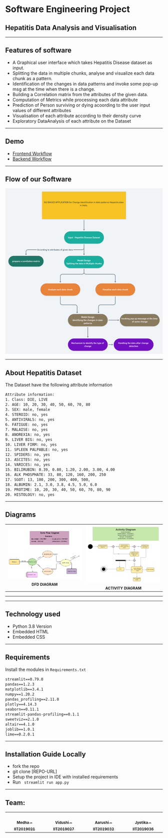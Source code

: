 # Software Engineering Project 
## Hepatitis Data Analysis and Visualisation
--------------------------------------------------------------------------------------------------------------------------------------------------
## Features of software
* A Graphical user interface which takes Hepatitis Disease dataset as input.
* Splitting the data in multiple chunks, analyse and visualize each data chunk as a pattern.
* Identification of the changes in data patterns  and  invoke some pop-up msg at the time when there is a change.
* Building a Correlation matrix from the attributes of the given data.
* Computation of Metrics while processing each data attribute
* Prediction of Person surviving or dying acoording to the user input values of different attributes 
* Visualisation of each attribute according to their density curve
* Exploratory DataAnalysis of each attribute on the Dataset

-------------------------------------------------------------------------------------------------------------------------------------------------
## Demo
* [Frontend Workflow](https://drive.google.com/file/d/1wiHDJ_9zvLFE8opaE6Ig1aaaMI-a4AJT/view)
* [Backend Workflow](https://drive.google.com/file/d/1C5DEeCgHXYnc9KxZND1D09qwZo8jq25f/view)


-------------------------------------------------------------------------------------------------------------------------------------------------
## Flow of our Software
![Workflow](Diagrams/flow.png)

--------------------------------------------------------------------------------------------------------------------------------------------------
## About Hepatitis Dataset

The Dataset have the following attribute information
```
Attribute information:
1. Class: DIE, LIVE
2. AGE: 10, 20, 30, 40, 50, 60, 70, 80
3. SEX: male, female
4. STEROID: no, yes
5. ANTIVIRALS: no, yes
6. FATIGUE: no, yes
7. MALAISE: no, yes
8. ANOREXIA: no, yes
9. LIVER BIG: no, yes
10. LIVER FIRM: no, yes
11. SPLEEN PALPABLE: no, yes
12. SPIDERS: no, yes
13. ASCITES: no, yes
14. VARICES: no, yes
15. BILIRUBIN: 0.39, 0.80, 1.20, 2.00, 3.00, 4.00
16. ALK PHOSPHATE: 33, 80, 120, 160, 200, 250
17. SGOT: 13, 100, 200, 300, 400, 500,
18. ALBUMIN: 2.1, 3.0, 3.8, 4.5, 5.0, 6.0
19. PROTIME: 10, 20, 30, 40, 50, 60, 70, 80, 90
20. HISTOLOGY: no, yes
```

--------------------------------------------------------------------------------------------------------------------------------------------------
## Diagrams

<table>
  <tr>
     <td align="center"><img src="Diagrams/DFD diagram (1).jpg" width="500px;" alt=""/><br /><sub><b>DFD DIAGRAM</b></sub></a><br /></td>
     <td align="center"><img src="Diagrams/SOE_Activity_diagram.jpeg" width="500px;" alt=""/><br /><sub><b>ACTIVITY DIAGRAM</b></sub></a><br /></td>
     </tr>
</table>

--------------------------------------------------------------------------------------------------------------------------------------------------
<!--## About each component page
* app.py = 
* app1.py = 
* app2.py
* homepage.py 
* html_profiling.py
* info_About_models.py
* density_of_each_attr.py
* predict.py
*  -->




-------------------------------------------------------------------------------------------------------------------------------------------------
## Technology used

*  Python 3.8 Version
*  Embedded HTML
*  Embedded CSS

--------------------------------------------------------------------------------------------------------------------------------------------------
## Requirements

Install the modules in ```Requirements.txt```
```
streamlit==0.79.0
pandas==1.2.3
matplotlib==3.4.1
numpy==1.20.2
pandas_profiling==2.11.0
plotly==4.14.3
seaborn==0.11.1
streamlit-pandas-profiling==0.1.1
sweetviz==2.1.0
altair==4.1.0
joblib==1.0.1
lime==0.2.0.1
```


--------------------------------------------------------------------------------------------------------------------------------------------------
## Installation Guide Locally

* fork the repo
* git clone [REPO-URL]
* Setup the project in IDE with installed requirements
* Run ``` streamlit run app.py```


--------------------------------------------------------------------------------------------------------------------------------------------------


## Team:
<table>
  <tr>
     <td align="center"><a href="https://github.com/medhabalani"><img src="https://avatars3.githubusercontent.com/u/58399279?s=400&v=4" width="300px;" alt=""/><br /><sub><b>Medha - IIT2019021</b></sub></a><br /></td>
     <td align="center"><a href="https://github.com/vidushi1012"><img src="https://avatars3.githubusercontent.com/u/58432166?s=400&u=7e05b92ffe0ef8c4d5dc3c2c314ab1edebf9a431&v=4" width="300px;" alt=""/><br /><sub><b>Vidushi - IIT2019027</b></sub></a><br /></td>
    <td align="center"><a href="https://github.com/xxx32"><img src="https://avatars1.githubusercontent.com/u/58389098?s=400&u=f3f311649ce839abd0ea3fd57674a818030b5549&v=4" width="300px;" alt=""/><br /><sub><b>Aarushi - IIT2019032</b></sub></a><br /></td>
     <td align="center"><a href="https://github.com/Jyotika999"><img src="https://avatars0.githubusercontent.com/u/54600270?v=4" width="300px;" alt=""/><br /><sub><b>Jyotika - IIT2019036</b></sub></a><br /></td>

 
 </tr>
</table>

<!--# Models used for prediction:
1. [Decision Tree Model](https://webfocusinfocenter.informationbuilders.com/wfappent/TLs/TL_rstat/source/DecisionTree47.htm)
2. [KNN MODEL](https://towardsdatascience.com/machine-learning-basics-with-the-k-nearest-neighbors-algorithm-6a6e71d01761)
3. [Logistic Regression](https://towardsdatascience.com/introduction-to-logistic-regression-66248243c148) -->



